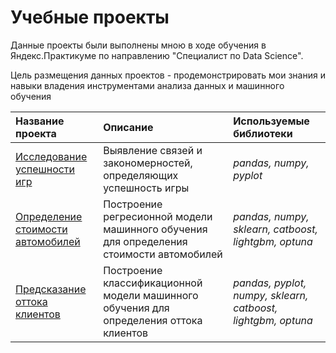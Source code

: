 # Учебные проекты

Данные проекты были выполнены мною в ходе обучения в Яндекс.Практикуме по направлению "Специалист по Data Science".

Цель размещения данных проектов - продемонстрировать мои знания и навыки владения инструментами анализа данных и машинного обучения

| Название проекта | Описание | Используемые библиотеки | 
| :---------------------- | :---------------------- | :---------------------- |
| [Исследование успешности игр](game_success_analytics) | Выявление связей и закономерностей, определяющих успешность игры| *pandas, numpy, pyplot* |
| [Определение стоимости автомобилей](auto_cost_ml) | Построение регресионной модели машинного обучения для определения стоимости автомобилей | *pandas, numpy, sklearn, catboost, lightgbm, optuna* |
| [Предсказание оттока клиентов](customer_churn_ml) | Построение классификационной модели машинного обучения для определения оттока клиентов| *pandas, pyplot, numpy, sklearn, catboost, lightgbm, optuna* |
